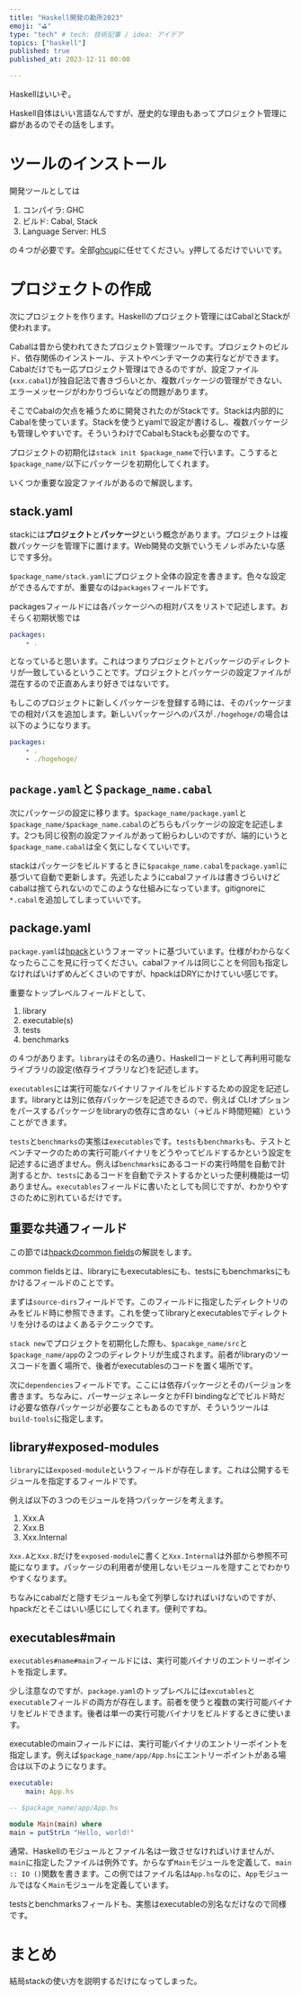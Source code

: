 ```yaml
---
title: "Haskell開発の勘所2023"
emoji: "⛳"
type: "tech" # tech: 技術記事 / idea: アイデア
topics: ["haskell"]
published: true
published_at: 2023-12-11 00:00

---
```


Haskellはいいぞ。

Haskell自体はいい言語なんですが、歴史的な理由もあってプロジェクト管理に癖があるのでその話をします。

# ツールのインストール

開発ツールとしては
1. コンパイラ: GHC
2. ビルド: Cabal, Stack
3. Language Server: HLS

の４つが必要です。全部[ghcup](https://www.haskell.org/ghcup/)に任せてください。y押してるだけでいいです。

# プロジェクトの作成
次にプロジェクトを作ります。Haskellのプロジェクト管理にはCabalとStackが使われます。

Cabalは昔から使われてきたプロジェクト管理ツールです。プロジェクトのビルド、依存関係のインストール、テストやベンチマークの実行などができます。
Cabalだけでも一応プロジェクト管理はできるのですが、設定ファイル(`xxx.cabal`)が独自記法で書きづらいとか、複数パッケージの管理ができない、エラーメッセージがわかりづらいなどの問題があります。

そこでCabalの欠点を補うために開発されたのがStackです。Stackは内部的にCabalを使っています。Stackを使うとyamlで設定が書けるし、複数パッケージも管理しやすいです。そういうわけでCabalもStackも必要なのです。

プロジェクトの初期化は`stack init $package_name`で行います。こうすると`$package_name/`以下にパッケージを初期化してくれます。

いくつか重要な設定ファイルがあるので解説します。

## stack.yaml
stackには**プロジェクト**と**パッケージ**という概念があります。プロジェクトは複数パッケージを管理下に置けます。Web開発の文脈でいうモノレポみたいな感じです多分。

`$package_name/stack.yaml`にプロジェクト全体の設定を書きます。色々な設定ができるんですが、重要なのは`packages`フィールドです。

packagesフィールドには各パッケージへの相対パスをリストで記述します。おそらく初期状態では
```yaml
packages:
    - .
```
となっていると思います。これはつまりプロジェクトとパッケージのディレクトリが一致しているということです。プロジェクトとパッケージの設定ファイルが混在するので正直あんまり好きではないです。

もしこのプロジェクトに新しくパッケージを登録する時には、そのパッケージまでの相対パスを追加します。新しいパッケージへのパスが`./hogehoge/`の場合は以下のようになります。

```yaml
packages:
    - .
    - ./hogehoge/
```

## `package.yaml`と`＄package_name.cabal`
次にパッケージの設定に移ります。`$package_name/package.yaml`と`$package_name/$package_name.cabal`のどちらもパッケージの設定を記述します。2つも同じ役割の設定ファイルがあって紛らわしいのですが、端的にいうと`$package_name.cabal`は全く気にしなくていいです。

stackはパッケージをビルドするときに`$pacakge_name.cabal`を`package.yaml`に基づいて自動で更新します。先述したようにcabalファイルは書きづらいけどcabalは捨てられないのでこのような仕組みになっています。gitignoreに`*.cabal`を追加してしまっていいです。

## package.yaml
`package.yaml`は[hpack](https://github.com/sol/hpack?tab=readme-ov-file#documentation)というフォーマットに基づいています。仕様がわからなくなったらここを見に行ってください。cabalファイルは同じことを何回も指定しなければいけずめんどくさいのですが、hpackはDRYにかけていい感じです。

重要なトップレベルフィールドとして、
1. library
2. executable(s)
3. tests
4. benchmarks

の４つがあります。`library`はその名の通り、Haskellコードとして再利用可能なライブラリの設定(依存ライブラリなど)を記述します。

`executables`には実行可能なバイナリファイルをビルドするための設定を記述します。libraryとは別に依存パッケージを記述できるので、例えば CLIオプションをパースするパッケージをlibraryの依存に含めない（->ビルド時間短縮）ということができます。

`tests`と`benchmarks`の実態は`executables`です。`tests`も`benchmarks`も、テストとベンチマークのための実行可能バイナリをどうやってビルドするかという設定を記述するに過ぎません。例えば`benchmarks`にあるコードの実行時間を自動で計測するとか、`tests`にあるコードを自動でテストするかといった便利機能は一切ありません。`executables`フィールドに書いたとしても同じですが、わかりやすさのために別れているだけです。

## 重要な共通フィールド
この節では[hpackのcommon fields](https://github.com/sol/hpack?tab=readme-ov-file#common-fields)の解説をします。

common fieldsとは、libraryにもexecutablesにも、testsにもbenchmarksにもかけるフィールドのことです。

まずは`source-dirs`フィールドです。このフィールドに指定したディレクトリのみをビルド時に参照できます。これを使ってlibraryとexecutablesでディレクトリを分けるのはよくあるテクニックです。

`stack new`でプロジェクトを初期化した際も、`$pacakge_name/src`と`$package_name/app`の２つのディレクトリが生成されます。前者がlibraryのソースコードを置く場所で、後者がexecutablesのコードを置く場所です。

次に`dependencies`フィールドです。ここには依存パッケージとそのバージョンを書きます。ちなみに、パーサージェネレータとかFFI bindingなどでビルド時だけ必要な依存パッケージが必要なこともあるのですが、そういうツールは`build-tools`に指定します。


## library#exposed-modules
`library`には`exposed-module`というフィールドが存在します。これは公開するモジュールを指定するフィールドです。

例えば以下の３つのモジュールを持つパッケージを考えます。
1. Xxx.A
2. Xxx.B
3. Xxx.Internal

`Xxx.A`と`Xxx.B`だけを`exposed-module`に書くと`Xxx.Internal`は外部から参照不可能になります。パッケージの利用者が使用しないモジュールを隠すことでわかりやすくなります。

ちなみにcabalだと隠すモジュールも全て列挙しなければいけないのですが、hpackだとそこはいい感じにしてくれます。便利ですね。

## executables#main
`executables#name#main`フィールドには、実行可能バイナリのエントリーポイントを指定します。

少し注意なのですが、`package.yaml`のトップレベルには`excutables`と`executable`フィールドの両方が存在します。前者を使うと複数の実行可能バイナリをビルドできます。後者は単一の実行可能バイナリをビルドするときに使います。

executableのmainフィールドには、実行可能バイナリのエントリーポイントを指定します。例えば`$package_name/app/App.hs`にエントリーポイントがある場合は以下のようになります。

```yaml
executable:
    main: App.hs
```

```haskell
-- $package_name/app/App.hs

module Main(main) where
main = putStrLn "Hello, world!"
```
通常、Haskellのモジュールとファイル名は一致させなければいけませんが、`main`に指定したファイルは例外です。からなず`Main`モジュールを定義して、`main :: IO ()`関数を書きます。この例ではファイル名は`App.hs`なのに、`App`モジュールではなく`Main`モジュールを定義しています。

testsとbenchmarksフィールドも、実態はexecutableの別名なだけなので同様です。

# まとめ
結局stackの使い方を説明するだけになってしまった。